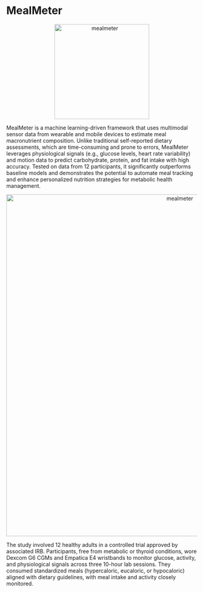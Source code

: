 # MealMeter

<p align="center">
<img width="250" alt="mealmeter" src="https://github.com/user-attachments/assets/b1da6e15-2011-40aa-a0d6-844ca32aedbc">
</p>

MealMeter is a machine learning-driven framework that uses multimodal sensor data from wearable and mobile devices to estimate meal macronutrient composition. Unlike traditional self-reported dietary assessments, which are time-consuming and prone to errors, MealMeter leverages physiological signals (e.g., glucose levels, heart rate variability) and motion data to predict carbohydrate, protein, and fat intake with high accuracy. Tested on data from 12 participants, it significantly outperforms baseline models and demonstrates the potential to automate meal tracking and enhance personalized nutrition strategies for metabolic health management.

<p align="center">
<img width="900" alt="mealmeter" src="https://github.com/user-attachments/assets/d7f1e0d3-be75-4537-845b-40242d651a18">
</p>

The study involved 12 healthy adults in a controlled trial approved by associated IRB. Participants, free from metabolic or thyroid conditions, wore Dexcom G6 CGMs and Empatica E4 wristbands to monitor glucose, activity, and physiological signals across three 10-hour lab sessions. They consumed standardized meals (hypercaloric, eucaloric, or hypocaloric) aligned with dietary guidelines, with meal intake and activity closely monitored.
